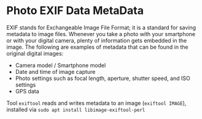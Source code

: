 #  Photo EXIF Data MetaData
EXIF stands for Exchangeable Image File Format; it is a standard for saving metadata to image files. Whenever you take a photo with your smartphone or with your digital camera, plenty of information gets embedded in the image. The following are examples of metadata that can be found in the original digital images:

-  Camera model / Smartphone model
-  Date and time of image capture
-  Photo settings such as focal length, aperture, shutter speed, and ISO settings
- GPS data

Tool `exiftool` reads and writes metadata to an image (`exiftool IMAGE`), installed via `sudo apt install libimage-exiftool-perl`